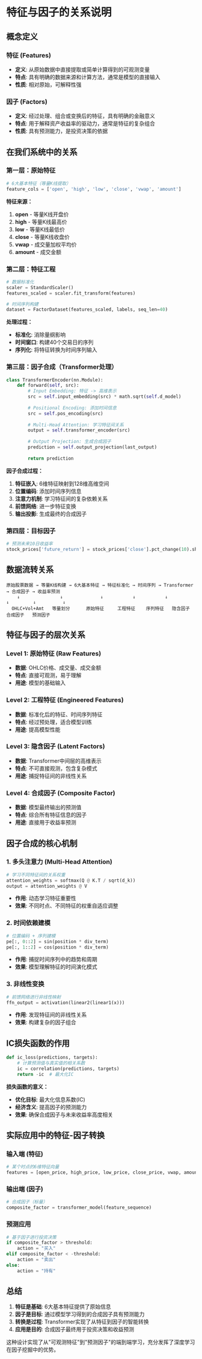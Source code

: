 # 特征与因子的关系说明

## 概念定义

### 特征 (Features)
- **定义**: 从原始数据中直接提取或简单计算得到的可观测变量
- **特点**: 具有明确的数据来源和计算方法，通常是模型的直接输入
- **性质**: 相对原始，可解释性强

### 因子 (Factors)
- **定义**: 经过处理、组合或变换后的特征，具有明确的金融意义
- **特点**: 用于解释资产收益率的驱动力，通常是特征的复杂组合
- **性质**: 具有预测能力，是投资决策的依据

## 在我们系统中的关系

### 第一层：原始特征
```python
# 6大基本特征（等量K线提取）
feature_cols = ['open', 'high', 'low', 'close', 'vwap', 'amount']
```

**特征来源：**
1. **open** - 等量K线开盘价
2. **high** - 等量K线最高价  
3. **low** - 等量K线最低价
4. **close** - 等量K线收盘价
5. **vwap** - 成交量加权平均价
6. **amount** - 成交金额

### 第二层：特征工程
```python
# 数据标准化
scaler = StandardScaler()
features_scaled = scaler.fit_transform(features)

# 时间序列构建
dataset = FactorDataset(features_scaled, labels, seq_len=40)
```

**处理过程：**
- **标准化**: 消除量纲影响
- **时间窗口**: 构建40个交易日的序列
- **序列化**: 将特征转换为时间序列输入

### 第三层：因子合成（Transformer处理）
```python
class TransformerEncoder(nn.Module):
    def forward(self, src):
        # Input Embedding: 特征 -> 高维表示
        src = self.input_embedding(src) * math.sqrt(self.d_model)
        
        # Positional Encoding: 添加时间信息
        src = self.pos_encoding(src)
        
        # Multi-Head Attention: 学习特征间关系
        output = self.transformer_encoder(src)
        
        # Output Projection: 生成合成因子
        prediction = self.output_projection(last_output)
        
        return prediction
```

**因子合成过程：**
1. **特征嵌入**: 6维特征映射到128维高维空间
2. **位置编码**: 添加时间序列信息
3. **注意力机制**: 学习特征间的复杂依赖关系
4. **前馈网络**: 进一步特征变换
5. **输出投影**: 生成最终的合成因子

### 第四层：目标因子
```python
# 预测未来10日收益率
stock_prices['future_return'] = stock_prices['close'].pct_change(10).shift(-10)
```

## 数据流转关系

```
原始股票数据 → 等量K线构建 → 6大基本特征 → 特征标准化 → 时间序列 → Transformer → 合成因子 → 收益率预测
    ↓               ↓              ↓           ↓           ↓          ↓         ↓          ↓
  OHLC+Vol+Amt   等量划分      原始特征     工程特征    序列特征   隐含因子   合成因子   预测因子
```

## 特征与因子的层次关系

### Level 1: 原始特征 (Raw Features)
- **数据**: OHLC价格、成交量、成交金额
- **特点**: 直接可观测，易于理解
- **用途**: 模型的基础输入

### Level 2: 工程特征 (Engineered Features)  
- **数据**: 标准化后的特征、时间序列特征
- **特点**: 经过预处理，适合模型训练
- **用途**: 提高模型性能

### Level 3: 隐含因子 (Latent Factors)
- **数据**: Transformer中间层的高维表示
- **特点**: 不可直接观测，包含复杂模式
- **用途**: 捕捉特征间的非线性关系

### Level 4: 合成因子 (Composite Factor)
- **数据**: 模型最终输出的预测值
- **特点**: 综合所有特征信息的因子
- **用途**: 直接用于收益率预测

## 因子合成的核心机制

### 1. 多头注意力 (Multi-Head Attention)
```python
# 学习不同特征间的关系权重
attention_weights = softmax(Q @ K.T / sqrt(d_k))
output = attention_weights @ V
```
- **作用**: 动态学习特征重要性
- **效果**: 不同时点、不同特征的权重自适应调整

### 2. 时间依赖建模
```python
# 位置编码 + 序列建模
pe[:, 0::2] = sin(position * div_term)
pe[:, 1::2] = cos(position * div_term)
```
- **作用**: 捕捉时间序列中的趋势和周期
- **效果**: 模型理解特征的时间演化模式

### 3. 非线性变换
```python
# 前馈网络进行非线性映射
ffn_output = activation(linear2(linear1(x)))
```
- **作用**: 发现特征间的非线性关系
- **效果**: 构建复杂的因子组合

## IC损失函数的作用

```python
def ic_loss(predictions, targets):
    # 计算预测值与真实值的相关系数
    ic = correlation(predictions, targets)
    return -ic  # 最大化IC
```

**损失函数的意义：**
- **优化目标**: 最大化信息系数(IC)
- **经济含义**: 提高因子的预测能力
- **效果**: 确保合成因子与未来收益率高度相关

## 实际应用中的特征-因子转换

### 输入端 (特征)
```python
# 某个时点的6维特征向量
features = [open_price, high_price, low_price, close_price, vwap, amount]
```

### 输出端 (因子)
```python
# 合成因子（标量）
composite_factor = transformer_model(feature_sequence)
```

### 预测应用
```python
# 基于因子进行投资决策
if composite_factor > threshold:
    action = "买入"
elif composite_factor < -threshold:
    action = "卖出"
else:
    action = "持有"
```

## 总结

1. **特征是基础**: 6大基本特征提供了原始信息
2. **因子是目标**: 通过模型学习得到的合成因子具有预测能力
3. **转换是过程**: Transformer实现了从特征到因子的智能转换
4. **应用是目的**: 合成因子最终用于投资决策和收益预测

这种设计实现了从"可观测特征"到"预测因子"的端到端学习，充分发挥了深度学习在因子挖掘中的优势。 